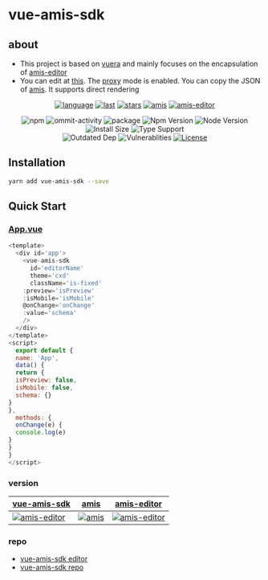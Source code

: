 # vue-amis-sdk

## about
- This project is based on [vuera](https://github.com/akxcv/vuera) and mainly focuses on the encapsulation of [amis-editor](https://www.npmjs.com/package/amis-editor)
- You can edit at [this](https://vue-amis-sdk.vercel.app/). The [proxy](https://github.com/h7ml/vue-amis-sdk/blob/master/vercel.json) mode is enabled. You can copy the JSON of [amis](https://aisuda.bce.baidu.com/amis/examples/index). It supports direct rendering

<div align="center">

[![language](https://img.shields.io/github/languages/top/h7ml/vue-amis-sdk)](https://github.com/h7ml/vue-amis-sdk/search?l=css)
[![last](https://img.shields.io/github/last-commit/h7ml/vue-amis-sdk.svg)](https://github.com/h7ml/vue-amis-sdk/commits)
[![stars](https://img.shields.io/badge/Hosted-Vercel-brightgreen?style=flat&logo=Vercel)](https://amis.vercel.app/)
[![amis](https://img.shields.io/badge/amis-1.9.0-red.svg)](https://www.npmjs.com/package/amis/v/1.9.0)
[![amis-editor](https://img.shields.io/badge/amisEditor-4.1.0.20-red.svg)](https://www.npmjs.com/package/amis-editor/v/4.1.0-beta.20)

<img alt="npm" src="https://img.shields.io/npm/v/amis-editor">
<img src="https://img.shields.io/github/commit-activity/m/h7ml/vue-amis-sdk" alt="ommit-activity">
<img src="https://badgen.net/badge/package/vue-amis-sdk/blue"
alt="package" maxretrytimes="3" class="m-1 transition-all duration-1000">
<img src="https://badgen.net/npm/v/vue-amis-sdk" alt="Npm Version"
maxretrytimes="3" class="m-1 transition-all duration-1000">
<img src="https://badgen.net/npm/node/vue-amis-sdk" alt="Node Version"
maxretrytimes="3" class="m-1 transition-all duration-1000">
<br>
<img src="https://badgen.net/packagephobia/install/vue-amis-sdk"
alt="Install Size" maxretrytimes="3" class="m-1 transition-all duration-1000">
<img src="https://badgen.net/npm/types/vue-amis-sdk" alt="Type Support"
maxretrytimes="3" class="m-1 transition-all duration-1000">
<br>
<img src="https://img.shields.io/librariesio/release/npm/vue-amis-sdk"
alt="Outdated Dep" maxretrytimes="3" class="m-1 transition-all duration-1000">
<img src="https://img.shields.io/snyk/vulnerabilities/npm/vue-amis-sdk"
alt="Vulnerablities" maxretrytimes="3" class="m-1 transition-all duration-1000">
<a href="https://www.npmjs.com/package/vue-amis-sdk"><img src="https://img.shields.io/npm/l/vue-amis-sdk" alt="License"></a>

</div>

## Installation

```bash
yarn add vue-amis-sdk --save
```

## Quick Start

### [App.vue](https://github.com/h7ml/vue-amis-sdk/blob/master/examples/App.vue#L1)

```javascript
<template>
  <div id='app'>
    <vue-amis-sdk
      id='editorName'
      theme='cxd'
      className='is-fixed'
    :preview='isPreview'
    :isMobile='isMobile'
    @onChange='onChange'
    :value='schema'
    />
  </div>
</template>
<script>
  export default {
  name: 'App',
  data() {
  return {
  isPreview: false,
  isMobile: false,
  schema: {}
}
},
  methods: {
  onChange(e) {
  console.log(e)
}
}
}
</script>
```

### version

| [vue-amis-sdk](https://www.npmjs.com/package/vue-amis-sdk)                                                              | [amis](https://www.npmjs.com/package/amis)                                                                 | [amis-editor](https://www.npmjs.com/package/amis-editor)                                                                 |
|-------------------------------------------------------------------------------------------------------------------------|------------------------------------------------------------------------------------------------------------|--------------------------------------------------------------------------------------------------------------------------|
| [![amis-editor](https://badgen.net/badge/vue-amis-sdk/1.10.0/blue)](https://www.npmjs.com/package/vue-amis-sdk/v/1.10.0) | [![amis](https://img.shields.io/badge/amis-1.10.0-green.svg)](https://www.npmjs.com/package/amis/v/1.10.0) | [![amis-editor](https://badgen.net/badge/vue-amis-sdk/4.1.0-beta.28/blue)](https://www.npmjs.com/package/amis-editor/v/4.1.0-beta.28) |

### repo
- [vue-amis-sdk editor](https://vue-amis-sdk.vercel.app/)
- [vue-amis-sdk repo](https://github.com/h7ml/vue-amis-sdk)
